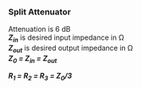 ### Split Attenuator
Attenuation is 6 dB  
___Z<sub>in</sub>___ is desired input impedance in &#x2126;  
___Z<sub>out</sub>___ is desired output impedance in &#x2126;  
___Z<sub>0</sub> = Z<sub>in</sub> = Z<sub>out</sub>___

___R<sub>1</sub> = R<sub>2</sub> = R<sub>3</sub> = Z<sub>0</sub>/3___
